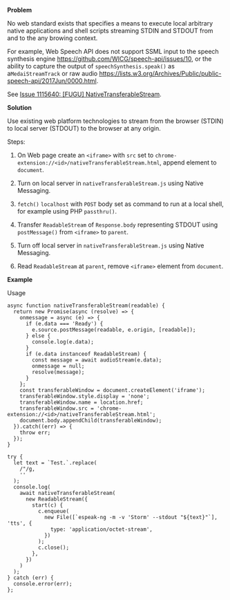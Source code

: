 **Problem**

No web standard exists that specifies a means to execute local arbitrary native applications and shell scripts streaming STDIN and STDOUT from and to the any browing context.

For example, Web Speech API does not support SSML input to the speech synthesis engine https://github.com/WICG/speech-api/issues/10, or the ability to capture the output of `speechSynthesis.speak()` as a`MedaiStreamTrack` or raw audio https://lists.w3.org/Archives/Public/public-speech-api/2017Jun/0000.html.

See [Issue 1115640: [FUGU] NativeTransferableStream](https://bugs.chromium.org/p/chromium/issues/detail?id=1115640).

**Solution**

Use existing web platform technologies to stream from the browser (STDIN) to local server (STDOUT) to the browser at any origin.

Steps:

1. On Web page create an `<iframe>` with `src` set to `chrome-extension://<id>/nativeTransferableStream.html`, append element to `document`.

2. Turn on local server in `nativeTransferableStream.js` using Native Messaging.

3. `fetch()` `localhost` with `POST` body set as command to run at a local shell, for example using PHP `passthru()`.

4. Transfer `ReadableStream` of `Response.body` representing STDOUT using `postMessage()` from `<iframe>` to `parent`.

5. Turn off local server in `nativeTransferableStream.js` using Native Messaging.

6. Read `ReadableStream` at `parent`, remove `<iframe>` element from `document`.

**Example**

Usage
```
async function nativeTransferableStream(readable) {
  return new Promise(async (resolve) => {
    onmessage = async (e) => {
      if (e.data === 'Ready') {
        e.source.postMessage(readable, e.origin, [readable]);
      } else {
        console.log(e.data);
      }
      if (e.data instanceof ReadableStream) {
        const message = await audioStream(e.data);
        onmessage = null;
        resolve(message);
      }
    };
    const transferableWindow = document.createElement('iframe');
    transferableWindow.style.display = 'none';
    transferableWindow.name = location.href;
    transferableWindow.src = 'chrome-extension://<id>/nativeTransferableStream.html';
    document.body.appendChild(transferableWindow);
  }).catch((err) => {
    throw err;
  });
}

try {
  let text = `Test.`.replace(
    /"/g,
    ''
  );
  console.log(
    await nativeTransferableStream(
      new ReadableStream({
        start(c) {
          c.enqueue(
            new File([`espeak-ng -m -v 'Storm' --stdout "${text}"`], 'tts', {
              type: 'application/octet-stream',
            })
          );
          c.close();
        },
      })
    )
  );
} catch (err) {
  console.error(err);
};
```
